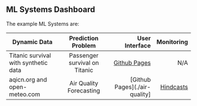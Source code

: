 ## ML Systems Dashboard

The example ML Systems are:


| Dynamic Data  | Prediction Problem | User Interface  |  Monitoring |
| ------------- |:-------------:| ------------:| ------------:|
| Titanic survival with synthetic data | Passenger survival on Titanic | [Github Pages](./titanic) | N/A |
| aqicn.org and open-meteo.com | Air Quality Forecasting | [Github Pages](./air-quality] | [Hindcasts](./air-quality) |

